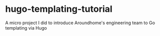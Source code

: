 # hugo-templating-tutorial

A micro project I did to introduce Aroundhome's engineering team to Go templating via Hugo

